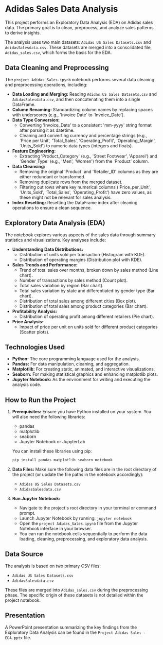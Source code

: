 # Adidas Sales Data Analysis

This project performs an Exploratory Data Analysis (EDA) on Adidas sales data. The primary goal is to clean, preprocess, and analyze sales patterns to derive insights.

The analysis uses two main datasets: `Adidas US Sales Datasets.csv` and `AdidasSalesdata.csv`. These datasets are merged into a consolidated file, `Adidas_sales.csv`, which forms the basis for the EDA.

## Data Cleaning and Preprocessing

The `project Adidas_Sales.ipynb` notebook performs several data cleaning and preprocessing operations, including:

*   **Data Loading and Merging:** Reading `Adidas US Sales Datasets.csv` and `AdidasSalesdata.csv`, and then concatenating them into a single DataFrame.
*   **Column Renaming:** Standardizing column names by replacing spaces with underscores (e.g., 'Invoice Date' to 'Invoice_Date').
*   **Data Type Conversion:**
    *   Converting 'Invoice_Date' to a consistent 'mm-yyyy' string format after parsing it as datetime.
    *   Cleaning and converting currency and percentage strings (e.g., 'Price per Unit', 'Total_Sales', 'Operating_Profit', 'Operating_Margin', 'Units_Sold') to numeric data types (integers and floats).
*   **Feature Engineering:**
    *   Extracting 'Product_Category' (e.g., 'Street Footwear', 'Apparel') and 'Gender_Type' (e.g., 'Men', 'Women') from the 'Product' column.
*   **Data Cleansing:**
    *   Removing the original 'Product' and 'Retailer_ID' columns as they are either redundant or transformed.
    *   Removing duplicate rows from the merged dataset.
    *   Filtering out rows where key numerical columns ('Price_per_Unit', 'Units_Sold', 'Total_Sales', 'Operating_Profit') have zero values, as these might not be relevant for sales analysis.
*   **Index Resetting:** Resetting the DataFrame index after cleaning operations to ensure a clean sequence.

## Exploratory Data Analysis (EDA)

The notebook explores various aspects of the sales data through summary statistics and visualizations. Key analyses include:

*   **Understanding Data Distributions:**
    *   Distribution of units sold per transaction (Histogram with KDE).
    *   Distribution of operating margins (Distribution plot with KDE).
*   **Sales Trends and Performance:**
    *   Trend of total sales over months, broken down by sales method (Line chart).
    *   Number of transactions by sales method (Count plot).
    *   Total sales variation by region (Bar chart).
    *   Total sales variation by state and differentiated by gender type (Bar chart).
    *   Distribution of total sales among different cities (Box plot).
    *   Distribution of total sales among product categories (Bar chart).
*   **Profitability Analysis:**
    *   Distribution of operating profit among different retailers (Pie chart).
*   **Price Analysis:**
    *   Impact of price per unit on units sold for different product categories (Scatter plots).

## Technologies Used

*   **Python:** The core programming language used for the analysis.
*   **Pandas:** For data manipulation, cleaning, and aggregation.
*   **Matplotlib:** For creating static, animated, and interactive visualizations.
*   **Seaborn:** For making statistical graphics and enhancing matplotlib plots.
*   **Jupyter Notebook:** As the environment for writing and executing the analysis code.

## How to Run the Project

1.  **Prerequisites:** Ensure you have Python installed on your system. You will also need the following libraries:
    *   pandas
    *   matplotlib
    *   seaborn
    *   Jupyter Notebook or JupyterLab

    You can install these libraries using pip:
    ```bash
    pip install pandas matplotlib seaborn notebook
    ```
2.  **Data Files:** Make sure the following data files are in the root directory of the project (or update the file paths in the notebook accordingly):
    *   `Adidas US Sales Datasets.csv`
    *   `AdidasSalesdata.csv`
3.  **Run Jupyter Notebook:**
    *   Navigate to the project's root directory in your terminal or command prompt.
    *   Launch Jupyter Notebook by running: `jupyter notebook`
    *   Open the `project Adidas_Sales.ipynb` file from the Jupyter Notebook interface in your browser.
    *   You can run the notebook cells sequentially to perform the data loading, cleaning, preprocessing, and exploratory data analysis.

## Data Source

The analysis is based on two primary CSV files:
*   `Adidas US Sales Datasets.csv`
*   `AdidasSalesdata.csv`

These files are merged into `Adidas_sales.csv` during the preprocessing phase. The specific origin of these datasets is not detailed within the project notebook.

## Presentation

A PowerPoint presentation summarizing the key findings from the Exploratory Data Analysis can be found in the `Project Adidas Sales - EDA.pptx` file.
